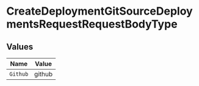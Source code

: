 # CreateDeploymentGitSourceDeploymentsRequestRequestBodyType


## Values

| Name     | Value    |
| -------- | -------- |
| `Github` | github   |